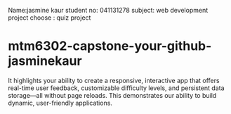 Name:jasmine kaur
student no: 041131278
subject: web development 
project choose : quiz project
# mtm6302-capstone-your-github-jasminekaur
It highlights your ability to create a responsive, interactive app that offers real-time user feedback, customizable difficulty levels, and persistent data storage—all without page reloads. This demonstrates our ability to build dynamic, user-friendly applications.
